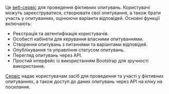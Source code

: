 Це [веб-сервіс](http://surveysing.free.nf/i) для проведення фіктивних опитувань. Користувачі можуть зареєструватися, створювати свої опитування, а також брати участь у опитуваннях, оцінюючи варіанти відповідей. Основні функції включають:

- Реєстрація та автентифікація користувачів.
- Особисті кабінети для керування власними опитуваннями.
- Створення опитувань з питаннями та варіантами відповідей.
- Опублікування та управління статусом опитувань.
- Перегляд опитувань через API.
- Простий інтерфейс із використанням Bootstrap для зручності використання.

[Сервіс](http://surveysing.free.nf/i) надає користувачам засіб для проведення та участі у фіктивних опитуваннях, а також доступ до даних опитувань через API на кліку на посилання.